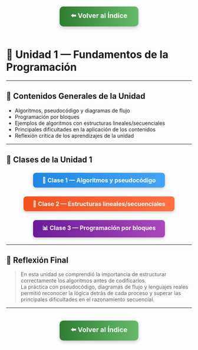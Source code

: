 <div align="center">

<!-- Botón para volver al índice -->
<a href="../../README.md" style="
    background: linear-gradient(90deg, #2E7D32, #66BB6A);
    color: white;
    padding: 12px 30px;
    text-decoration: none;
    font-size: 18px;
    font-weight: bold;
    border-radius: 10px;
    box-shadow: 0 4px 10px rgba(0,0,0,0.2);
    display: inline-block;
    margin-bottom: 20px;
">
⬅️ Volver al Índice
</a>

</div>

# 🧩 Unidad 1 — Fundamentos de la Programación

---

## 📘 Contenidos Generales de la Unidad

- Algoritmos, pseudocódigo y diagramas de flujo
- Programación por bloques
- Ejemplos de algoritmos con estructuras lineales/secuenciales
- Principales dificultades en la aplicación de los contenidos
- Reflexión crítica de los aprendizajes de la unidad

---

## 🏫 Clases de la Unidad 1

<div align="center">

<a href="./Clases/Clase1_Algoritmos.md" style="
    background: linear-gradient(90deg, #1E88E5, #42A5F5);
    color: white;
    padding: 10px 25px;
    text-decoration: none;
    font-size: 16px;
    font-weight: bold;
    border-radius: 8px;
    box-shadow: 0 3px 8px rgba(0,0,0,0.2);
    display: inline-block;
    margin: 5px 0;
">
🧮 Clase 1 — Algoritmos y pseudocódigo
</a>

<a href="./Clases/Clase2_Estructuras.md" style="
    background: linear-gradient(90deg, #F4511E, #FF7043);
    color: white;
    padding: 10px 25px;
    text-decoration: none;
    font-size: 16px;
    font-weight: bold;
    border-radius: 8px;
    box-shadow: 0 3px 8px rgba(0,0,0,0.2);
    display: inline-block;
    margin: 5px 0;
">
🧱 Clase 2 — Estructuras lineales/secuenciales
</a>

<a href="./Clases/Clase3_Bloques.md" style="
    background: linear-gradient(90deg, #6A1B9A, #AB47BC);
    color: white;
    padding: 10px 25px;
    text-decoration: none;
    font-size: 16px;
    font-weight: bold;
    border-radius: 8px;
    box-shadow: 0 3px 8px rgba(0,0,0,0.2);
    display: inline-block;
    margin: 5px 0;
">
📊 Clase 3 — Programación por bloques
</a>

</div>

---

## 💬 Reflexión Final

> En esta unidad se comprendió la importancia de estructurar correctamente los algoritmos antes de codificarlos.  
> La práctica con pseudocódigo, diagramas de flujo y lenguajes reales permitió reconocer la lógica detrás de cada proceso y superar las principales dificultades en el razonamiento secuencial.

---

<div align="center">

<!-- Botón de regreso al índice -->
<a href="../../README.md" style="
    background: linear-gradient(90deg, #2E7D32, #66BB6A);
    color: white;
    padding: 12px 30px;
    text-decoration: none;
    font-size: 18px;
    font-weight: bold;
    border-radius: 10px;
    box-shadow: 0 4px 10px rgba(0,0,0,0.2);
    display: inline-block;
    margin-top: 20px;
">
⬅️ Volver al Índice
</a>

</div>
